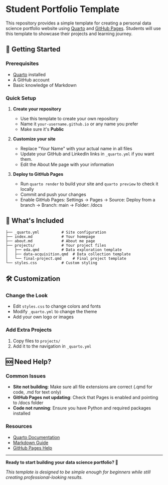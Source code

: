 # Student Portfolio Template

This repository provides a simple template for creating a personal data science portfolio website using [Quarto](https://quarto.org/) and [GitHub Pages](https://pages.github.com/). Students will use this template to showcase their projects and learning journey.

## 🚀 Getting Started

### Prerequisites
- [Quarto](https://quarto.org/docs/get-started/) installed
- A GitHub account
- Basic knowledge of Markdown

### Quick Setup 

1. **Create your repository**
   - Use this template to create your own repository
   - Name it `your-username.github.io` or any name you prefer
   - Make sure it's **Public**

2. **Customize your site**
   - Replace "Your Name" with your actual name in all files
   - Update your GitHub and LinkedIn links in `_quarto.yml` if you want them.
   - Edit the About Me page with your information

3. **Deploy to GitHub Pages**
   - Run `quarto render` to build your site and `quarto preview` to check it locally
   - Commit and push your changes
   - Enable GitHub Pages: Settings → Pages → Source: Deploy from a branch → Branch: main → Folder: /docs

## 📁 What's Included

```
├── _quarto.yml          # Site configuration
├── index.md             # Your homepage
├── about.md             # About me page
├── projects/            # Your project files
│   ├── eda.qmd          # Data exploration template
│   ├── data-acquisition.qmd  # Data collection template
│   └── final-project.qmd     # Final project template
└── styles.css           # Custom styling
```

## 🛠️ Customization

### Change the Look
- Edit `styles.css` to change colors and fonts
- Modify `_quarto.yml` to change the theme
- Add your own logo or images

### Add Extra Projects
1. Copy files to `projects/`
2. Add it to the navigation in `_quarto.yml`

## 🆘 Need Help?

### Common Issues
- **Site not building**: Make sure all file extensions are correct (.qmd for code, .md for text only)
- **GitHub Pages not updating**: Check that Pages is enabled and pointing to /docs folder
- **Code not running**: Ensure you have Python and required packages installed

### Resources
- [Quarto Documentation](https://https://quarto.org/docs/guide/)
- [Markdown Guide](https://www.markdownguide.org/)
- [GitHub Pages Help](https://docs.github.com/en/pages)

---

**Ready to start building your data science portfolio? 🎉**

*This template is designed to be simple enough for beginners while still creating professional-looking results.*

